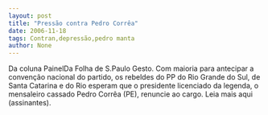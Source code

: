 ```yaml
---
layout: post
title: "Pressão contra Pedro Corrêa"
date: 2006-11-18
tags: Contran,depressão,pedro manta
author: None
---
```

Da coluna PainelDa Folha de S.Paulo 
Gesto. Com maioria para antecipar a convenção nacional do partido, os rebeldes do PP do Rio Grande do Sul, de Santa Catarina e do
 Rio esperam que o presidente licenciado da legenda, o mensaleiro cassado Pedro Corrêa (PE), renuncie ao cargo.
Leia mais aqui (assinantes). 